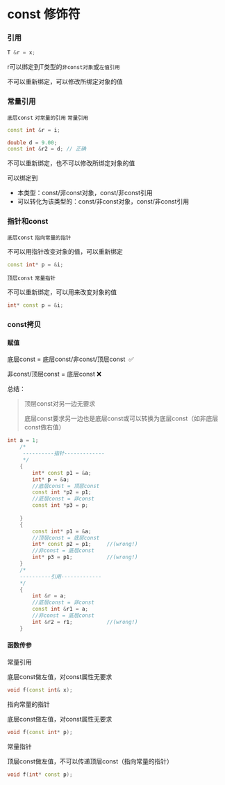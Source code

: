 # const 修饰符

### 引用

```c++
T &r = x;
```

r可以绑定到T类型的`非const对象`或`左值引用`

不可以重新绑定，可以修改所绑定对象的值

### 常量引用

`底层const`     `对常量的引用`     `常量引用`

```c++
const int &r = i;	

double d = 9.00;
const int &r2 = d; // 正确
```

不可以重新绑定，也不可以修改所绑定对象的值

可以绑定到

- 本类型：const/非const对象，const/非const引用
- 可以转化为该类型的：const/非const对象，const/非const引用

### 指针和const

`底层const`    `指向常量的指针`   

不可以用指针改变对象的值，可以重新绑定

```c++
const int* p = &i;
```

`顶层const`    `常量指针`

不可以重新绑定，可以用来改变对象的值

```c++
int* const p = &i;
```

### const拷贝

#### 赋值

底层const = 底层const/非const/顶层const  ​​ :white_check_mark:

非const/顶层const = 底层const		:x:

总结：

>  顶层const对另一边无要求
>
> 底层const要求另一边也是底层const或可以转换为底层const（如非底层const做右值）

```c++
int a = 1;
    /*
     ----------指针-------------
     */
    {
        int* const p1 = &a;
        int* p = &a;
        //底层const = 顶层const
        const int *p2 = p1;
        //底层const = 非const
        const int *p3 = p;
        
    }
    {
        const int* p1 = &a;
        //顶层const = 底层const
        int* const p2 = p1;     //(wrong!)
        //非const = 底层const
        int* p3 = p1;           //(wrong!)
    }
    /*
    ----------引用-------------
    */
    {
        int &r = a;
        //底层const = 非const
        const int &r1 = a;
        //非const = 底层const
        int &r2 = r1;           //(wrong!)
    }
```

#### 函数传参

常量引用

底层const做左值，对const属性无要求

```c++
void f(const int& x);
```

指向常量的指针

底层const做左值，对const属性无要求

```c++
void f(const int* p);
```

常量指针

顶层const做左值，不可以传递顶层const（指向常量的指针）

```c++
void f(int* const p);
```



